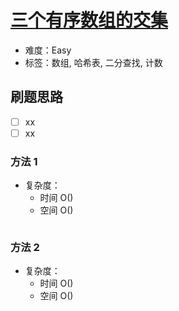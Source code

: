 # [三个有序数组的交集](https://leetcode-cn.com/problems/intersection-of-three-sorted-arrays/)

- 难度：Easy
- 标签：数组, 哈希表, 二分查找, 计数

## 刷题思路

- [ ] xx
- [ ] xx

### 方法 1

- 复杂度：
    - 时间 O()
    - 空间 O()

``` js

```

### 方法 2

- 复杂度：
    - 时间 O()
    - 空间 O()

``` js

```
